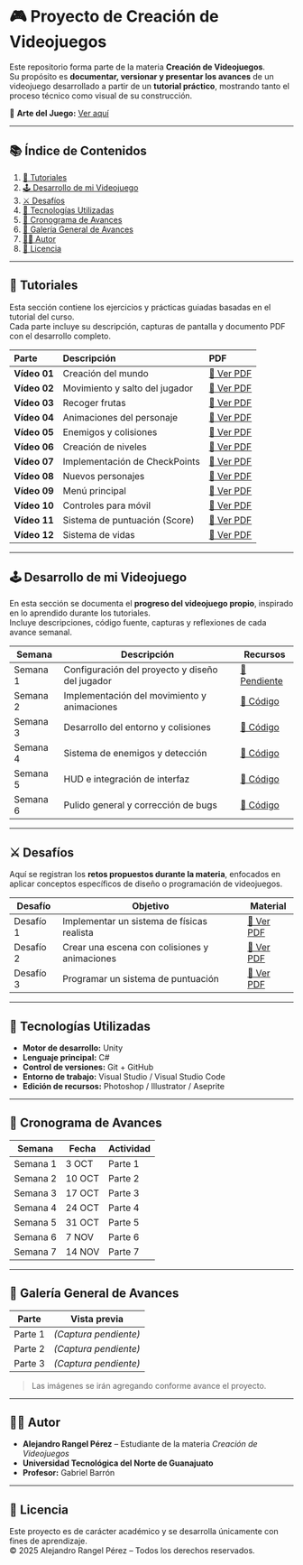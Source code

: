 # 🎮 Proyecto de Creación de Videojuegos  

Este repositorio forma parte de la materia **Creación de Videojuegos**.  
Su propósito es **documentar, versionar y presentar los avances** de un videojuego desarrollado a partir de un **tutorial práctico**, mostrando tanto el proceso técnico como visual de su construcción.  

🎨 **Arte del Juego:** [Ver aquí](url)  

---

## 📚 Índice de Contenidos  

1. [🧩 Tutoriales](#-tutoriales)  
2. [🕹️ Desarrollo de mi Videojuego](#%EF%B8%8F-desarrollo-de-mi-videojuego)  
3. [⚔️ Desafíos](#%EF%B8%8F-desafíos)  
4. [🚀 Tecnologías Utilizadas](#-tecnologías-utilizadas)  
5. [📅 Cronograma de Avances](#-cronograma-de-avances)  
6. [📸 Galería General de Avances](#-galería-general-de-avances)  
7. [👨‍🎓 Autor](#-autor)  
8. [📜 Licencia](#-licencia)  

---

## 🧩 Tutoriales  

Esta sección contiene los ejercicios y prácticas guiadas basadas en el tutorial del curso.  
Cada parte incluye su descripción, capturas de pantalla y documento PDF con el desarrollo completo.  

| Parte              | Descripción                    | PDF                                                             |
| :----------------- | :----------------------------- | :-------------------------------------------------------------- |
| **Vídeo 01**    | Creación del mundo             | [📄 Ver PDF](./Tutoriales/Video01_CreacionMundo.pdf)        |
| **Vídeo 02**    | Movimiento y salto del jugador | [📄 Ver PDF](./Tutoriales/Video02_MovimientoSalto.pdf)      |
| **Vídeo 03**    | Recoger frutas                 | [📄 Ver PDF](./Tutoriales/Video03_RecogerFrutas.pdf)        |
| **Vídeo 04**   | Animaciones del personaje      | [📄 Ver PDF](./Tutoriales/Video04_AnimacionesPersonaje.pdf) |
| **Vídeo 05**    | Enemigos y colisiones          | [📄 Ver PDF](./Tutoriales/Video05_Enemigos.pdf)             |
| **Vídeo 06**    | Creación de niveles            | [📄 Ver PDF](./Tutoriales/Video06_Niveles.pdf)              |
| **Vídeo 07**    | Implementación de CheckPoints  | [📄 Ver PDF](./Tutoriales/Video07_CheckPoint.pdf)           |
| **Vídeo 08** | Nuevos personajes              | [📄 Ver PDF](./Tutoriales/Video08_NuevosPersonajes.pdf)     |
| **Vídeo 09**    | Menú principal                 | [📄 Ver PDF](./Tutoriales/Video09_MenuPrincipal.pdf)        |
| **Vídeo 10**    | Controles para móvil           | [📄 Ver PDF](./Tutoriales/Video10_ControlesMovil.pdf)       |
| **Vídeo 11**     | Sistema de puntuación (Score)  | [📄 Ver PDF](./Tutoriales/Video11_Score.pdf)                |
| **Vídeo 12**    | Sistema de vidas               | [📄 Ver PDF](./Tutoriales/Video12_Vidas.pdf)                |



---

## 🕹️ Desarrollo de mi Videojuego  

En esta sección se documenta el **progreso del videojuego propio**, inspirado en lo aprendido durante los tutoriales.  
Incluye descripciones, código fuente, capturas y reflexiones de cada avance semanal.  

| Semana | Descripción | Recursos |
|---------|--------------|-----------|
| Semana 1 | Configuración del proyecto y diseño del jugador | [📂 Pendiente](./Desarrollo%20de%20mi%20Videojuego/Semana1) |
| Semana 2 | Implementación del movimiento y animaciones | [📂 Código](./Desarrollo%20de%20mi%20Videojuego/Semana2) |
| Semana 3 | Desarrollo del entorno y colisiones | [📂 Código](./Desarrollo%20de%20mi%20Videojuego/Semana3) |
| Semana 4 | Sistema de enemigos y detección | [📂 Código](./Desarrollo%20de%20mi%20Videojuego/Semana4) |
| Semana 5 | HUD e integración de interfaz | [📂 Código](./Desarrollo%20de%20mi%20Videojuego/Semana5) |
| Semana 6 | Pulido general y corrección de bugs | [📂 Código](./Desarrollo%20de%20mi%20Videojuego/Semana6) |

---

## ⚔️ Desafíos  

Aquí se registran los **retos propuestos durante la materia**, enfocados en aplicar conceptos específicos de diseño o programación de videojuegos.  

| Desafío | Objetivo | Material |
|----------|-----------|-----------|
| Desafío 1 | Implementar un sistema de físicas realista | [📄 Ver PDF](./Desafios/Desafio_1.pdf) |
| Desafío 2 | Crear una escena con colisiones y animaciones | [📄 Ver PDF](./Desafios/Desafio_2.pdf) |
| Desafío 3 | Programar un sistema de puntuación | [📄 Ver PDF](./Desafios/Desafio_3.pdf) |

---

## 🚀 Tecnologías Utilizadas  

- **Motor de desarrollo:** Unity  
- **Lenguaje principal:** C#  
- **Control de versiones:** Git + GitHub  
- **Entorno de trabajo:** Visual Studio / Visual Studio Code  
- **Edición de recursos:** Photoshop / Illustrator / Aseprite  

---

## 📅 Cronograma de Avances  

| Semana | Fecha | Actividad |
|---------|-------|-----------|
| Semana 1 | 3 OCT | Parte 1  |
| Semana 2 | 10 OCT | Parte 2 |
| Semana 3 | 17 OCT | Parte 3 |
| Semana 4 | 24 OCT | Parte 4 |
| Semana 5 | 31 OCT | Parte 5 |
| Semana 6 | 7 NOV | Parte 6  |
| Semana 7 | 14 NOV | Parte 7 |

---

## 📸 Galería General de Avances  

| Parte | Vista previa |
|-------|--------------|
| Parte 1 | *(Captura pendiente)* |
| Parte 2 | *(Captura pendiente)* |
| Parte 3 | *(Captura pendiente)* |

> Las imágenes se irán agregando conforme avance el proyecto.  

---

## 👨‍🎓 Autor  

- **Alejandro Rangel Pérez** – Estudiante de la materia *Creación de Videojuegos*  
- **Universidad Tecnológica del Norte de Guanajuato**  
- **Profesor:** Gabriel Barrón  

---

## 📜 Licencia  

Este proyecto es de carácter académico y se desarrolla únicamente con fines de aprendizaje.  
© 2025 Alejandro Rangel Pérez – Todos los derechos reservados.
